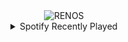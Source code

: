 <div align="center">
<picture>
    <source media="(prefers-color-scheme: dark)" srcset="https://i.ibb.co/HKSjXvZ/output-gif.gif">
    <source media="(prefers-color-scheme: light)" srcset="https://i.ibb.co/HKSjXvZ/output-gif.gif">
    <img alt="RENOS" src="https://i.ibb.co/HKSjXvZ/output-gif.gif">
</picture>
<details>
<summary>Spotify Recently Played</summary>
<img src="https://spotify-recently-played-readme.vercel.app/api?user=31d6d6zerc5ct6kck32na2ozsqf4&unique=1&width=400" alt="Spotify" />
</details>
</div>

<!-- Image deletion URL: https://ibb.co/PrLdtpk/79fbf33485ebfb93839ba342f9d2934d -->